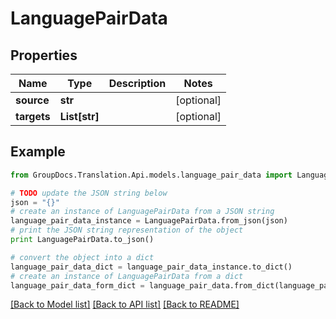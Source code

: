 # LanguagePairData


## Properties
Name | Type | Description | Notes
------------ | ------------- | ------------- | -------------
**source** | **str** |  | [optional] 
**targets** | **List[str]** |  | [optional] 

## Example

```python
from GroupDocs.Translation.Api.models.language_pair_data import LanguagePairData

# TODO update the JSON string below
json = "{}"
# create an instance of LanguagePairData from a JSON string
language_pair_data_instance = LanguagePairData.from_json(json)
# print the JSON string representation of the object
print LanguagePairData.to_json()

# convert the object into a dict
language_pair_data_dict = language_pair_data_instance.to_dict()
# create an instance of LanguagePairData from a dict
language_pair_data_form_dict = language_pair_data.from_dict(language_pair_data_dict)
```
[[Back to Model list]](../README.md#documentation-for-models) [[Back to API list]](../README.md#documentation-for-api-endpoints) [[Back to README]](../README.md)


